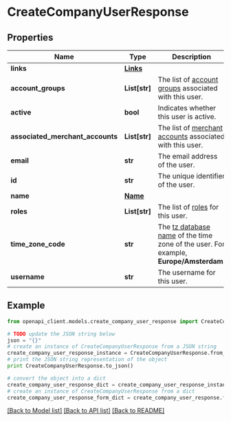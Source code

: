 # CreateCompanyUserResponse


## Properties
Name | Type | Description | Notes
------------ | ------------- | ------------- | -------------
**links** | [**Links**](Links.md) |  | [optional] 
**account_groups** | **List[str]** | The list of [account groups](https://docs.adyen.com/account/account-structure#account-groups) associated with this user. | [optional] 
**active** | **bool** | Indicates whether this user is active. | [optional] 
**associated_merchant_accounts** | **List[str]** | The list of [merchant accounts](https://docs.adyen.com/account/account-structure#merchant-accounts) associated with this user. | [optional] 
**email** | **str** | The email address of the user. | 
**id** | **str** | The unique identifier of the user. | 
**name** | [**Name**](Name.md) |  | [optional] 
**roles** | **List[str]** | The list of [roles](https://docs.adyen.com/account/user-roles) for this user. | 
**time_zone_code** | **str** | The [tz database name](https://en.wikipedia.org/wiki/List_of_tz_database_time_zones) of the time zone of the user. For example, **Europe/Amsterdam**. | 
**username** | **str** | The username for this user. | 

## Example

```python
from openapi_client.models.create_company_user_response import CreateCompanyUserResponse

# TODO update the JSON string below
json = "{}"
# create an instance of CreateCompanyUserResponse from a JSON string
create_company_user_response_instance = CreateCompanyUserResponse.from_json(json)
# print the JSON string representation of the object
print CreateCompanyUserResponse.to_json()

# convert the object into a dict
create_company_user_response_dict = create_company_user_response_instance.to_dict()
# create an instance of CreateCompanyUserResponse from a dict
create_company_user_response_form_dict = create_company_user_response.from_dict(create_company_user_response_dict)
```
[[Back to Model list]](../README.md#documentation-for-models) [[Back to API list]](../README.md#documentation-for-api-endpoints) [[Back to README]](../README.md)


